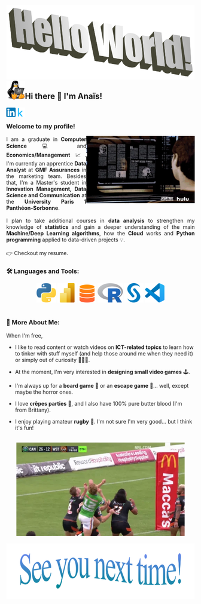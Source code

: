<div align="center"><img height="200" width="700" alt="" src="/assets/wordart2.png" /></div>
<img align="left" height="50" width="50" alt="" src="/assets/tux-linux-penguin.gif" />


## Hi there 👋 I'm Anaïs!
<a href='https://www.linkedin.com/in/anais-deligny/'><img align='left' alt="linkedin" src="/assets/174857.png" height='25px'/></a>
<a href='https://www.kaggle.com/anaisdeligny'><img align='left' alt="linkedin" src="assets/5747675.webp" height='25px'/></a>

<br>

### Welcome to my profile! 

<img align="right" height="180" width="290" alt="" src="/assets/75756689.webp" />

<div align="justify">I am a graduate in <b>Computer Science</b> 💻 and <b>Economics/Management</b> 📈. I'm currently an apprentice <b>Data Analyst</b> at <b>GMF Assurances</b> in the marketing team. Besides that, I'm a Master's student in <b>Innovation Management, Data Science and Communication</b> at the <b>University Paris 1 Panthéon-Sorbonne</b>.</div>
<br>
<div align="justify">I plan to take additional courses in <b>data analysis</b> to strengthen my knowledge of <b>statistics</b> and gain a deeper understanding of the main <b>Machine/Deep Learning algorithms</b>, how the <b>Cloud</b> works and <b>Python programming</b> applied to data-driven projects 💡.</div>
<br>
👉 Checkout my resume.

### 🛠️ Languages and Tools:
<div align="center"><a href="https://www.python.org" target="_blank"><img alt="Python" height ="52px" src="/assets/226051.webp"></a>
<a href="https://www.microsoft.com/fr-fr/power-platform/products/power-bi" target="_blank"><img alt="VSC" height ="52px" src="/assets/678966.png"></a>
<a href="" target="_blank"><img alt="R" height ="48px" src="/assets/657695786.png"></a>
<a href="https://cran.rstudio.com/index.html" target="_blank"><img alt="R" height ="52px" src="/assets/545467.png"></a> 
<a href="https://www.sas.com/fr_fr/home.html" target="_blank"><img alt="SAS" height ="52px" src="/assets/353456.webp"></a>
<a href="" target="_blank"><img alt="VSC" height ="52px" src="/assets/6543345.png"></a></div>

<br>

### 👀 More About Me:

When I'm free,

- I like to read content or watch videos on <b>ICT-related topics</b> to learn how to tinker with stuff myself (and help those around me when they need it) or simply out of curiosity 👨🏻‍💻.

- At the moment, I'm very interested in <b>designing small video games</b> 🕹️.

- I'm always up for a <b>board game</b> 🎲 or an <b>escape game</b> 🔎... well, except maybe the horror ones.

- I love <b>crêpes parties</b> 🥞, and I also have 100% pure butter blood (I'm from Brittany).

- I enjoy playing amateur <b>rugby</b> 🏈. I'm not sure I'm very good... but I think it's fun!
<br>
<div align="center">
<img height="250" width="450" alt="" src="/assets/87465.webp" />
</div>
<br>
<div align="center">
<img height="150" width="1200" alt="" src="/assets/wordart(1).png" />
</div>
<br>



<!--
**adeligny/adeligny** is a ✨ _special_ ✨ repository because its `README.md` (this file) appears on your GitHub profile.

Here are some ideas to get you started:

- 🔭 I’m currently working on ...
- 🌱 I’m currently learning ...
- 👯 I’m looking to collaborate on ...
- 🤔 I’m looking for help with ...
- 💬 Ask me about ...
- 📫 How to reach me: ...
- 😄 Pronouns: ...
- ⚡ Fun fact: ...
-->
